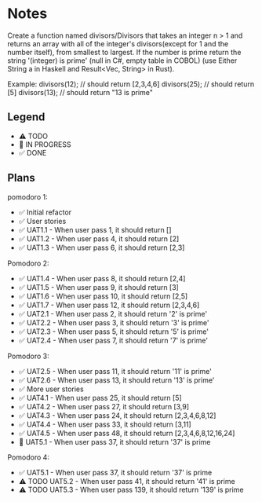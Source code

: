 # Notes

Create a function named divisors/Divisors that takes an integer n > 1 and returns an array with all of the integer's divisors(except for 1 and the number itself), from smallest to largest. If the number is prime return the string '(integer) is prime' (null in C#, empty table in COBOL) (use Either String a in Haskell and Result<Vec<u32>, String> in Rust).

Example:
divisors(12); // should return [2,3,4,6]
divisors(25); // should return [5]
divisors(13); // should return "13 is prime"

## Legend
- ⚠ TODO
- 🚧 IN PROGRESS
- ✅ DONE

## Plans

pomodoro 1:
- ✅ Initial refactor
- ✅ User stories
- ✅ UAT1.1 - When user pass 1, it should return []
- ✅ UAT1.2 - When user pass 4, it should return [2]
- ✅ UAT1.3 - When user pass 6, it should return [2,3]

Pomodoro 2:
- ✅ UAT1.4 - When user pass 8, it should return [2,4]
- ✅ UAT1.5 - When user pass 9, it should return [3]
- ✅ UAT1.6 - When user pass 10, it should return [2,5]
- ✅ UAT1.7 - When user pass 12, it should return [2,3,4,6]
- ✅ UAT2.1 - When user pass 2, it should return '2' is prime'
- ✅ UAT2.2 - When user pass 3, it should return '3' is prime'
- ✅ UAT2.3 - When user pass 5, it should return '5' is prime'
- ✅ UAT2.4 - When user pass 7, it should return '7' is prime'

Pomodoro 3:
- ✅ UAT2.5 - When user pass 11, it should return '11' is prime'
- ✅ UAT2.6 - When user pass 13, it should return '13' is prime'
- ✅ More user stories
- ✅ UAT4.1 - When user pass 25, it should return [5]
- ✅ UAT4.2 - When user pass 27, it should return [3,9]
- ✅ UAT4.3 - When user pass 24, it should return [2,3,4,6,8,12]
- ✅ UAT4.4 - When user pass 33, it should return [3,11]
- ✅ UAT4.5 - When user pass 48, it should return [2,3,4,6,8,12,16,24]
- 🚧 UAT5.1 - When user pass 37, it should return '37' is prime

Pomodoro 4:
- ✅ UAT5.1 - When user pass 37, it should return '37' is prime
- ⚠ TODO UAT5.2 - When user pass 41, it should return '41' is prime
- ⚠ TODO UAT5.3 - When user pass 139, it should return '139' is prime